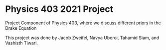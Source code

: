 # Physics 403 2021 Project
 Project Component of Physics 403, where we discuss different priors in the Drake Equation

This project was done by  Jacob Zweifel, Navya Uberoi, Tahamid Siam, and Vashisth Tiwari.

